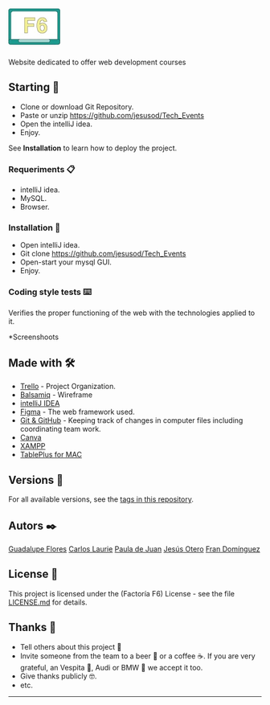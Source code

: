 # ![Image text](TechEvents/src/main/resources/static/img/logotipo-header.jpg)

Website dedicated to offer web development courses


## Starting 🚀

- Clone or download Git Repository.
- Paste or unzip https://github.com/jesusod/Tech_Events
- Open the intelliJ idea.
- Enjoy.

See **Installation** to learn how to deploy the project.


### Requeriments 📋

- intelliJ idea.
- MySQL.
- Browser.

### Installation 🔧

- Open intelliJ idea.
- Git clone https://github.com/jesusod/Tech_Events
- Open-start your mysql GUI.
- Enjoy.

### Coding style tests ⌨️

Verifies the proper functioning of the web with the technologies applied to it.

*Screenshoots

## Made with 🛠️


* [Trello](https://trello.com/b/LAXZpvTz/123-coders) - Project Organization.
* [Balsamiq](https://balsamiq.cloud/s5tauor/p75s6vf/rDB97) - Wireframe
* [intelliJ IDEA](https://www.jetbrains.com/es-es/idea/)
* [Figma](https://www.figma.com/file/uDFYrQYkMYordGhM3zFO60/Wheel-of-doom) - The web framework used.
* [Git & GitHub](https://github.com) - Keeping track of changes in computer files including coordinating team work.
* [Canva](https://www.canva.com/)
* [XAMPP](https://www.apachefriends.org/es/index.html)
* [TablePlus for MAC](https://tableplus.com/)


## Versions 📌


For all available versions, see the [tags in this repository](https://github.com/checkmyprojects/wheel-of-doom.git).

## Autors ✒️

[Guadalupe Flores](https://github.com/Lupe13)
[Carlos Laurie](https://github.com/CarlitosHunter)
[Paula de Juan](https://github.com/PAULAdjs1)
[Jesús Otero](https://github.com/jesusod)
[Fran Domínguez](https://github.com/devFdom)

## License 📄

This project is licensed under the (Factoría F6) License - see the file [LICENSE.md](LICENSE.md) for details.

## Thanks 🎁

* Tell others about this project 📢
* Invite someone from the team to a beer 🍺 or a coffee ☕. If you are very grateful, an Vespita 🛵, Audi or BMW 🚗 we accept it too.
* Give thanks publicly 🤓.
* etc.



---
